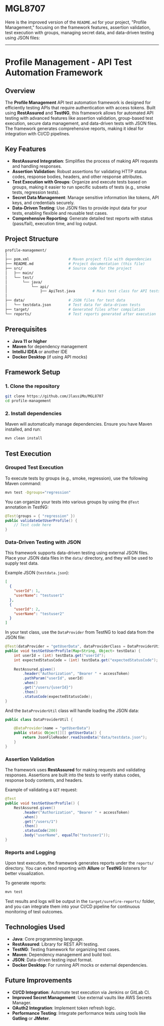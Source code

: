 # MGL8707
Here is the improved version of the `README.md` for your project, "Profile Management," focusing on the framework features, assertion validation, test execution with groups, managing secret data, and data-driven testing using JSON files:

---

# Profile Management - API Test Automation Framework

## Overview

The **Profile Management** API test automation framework is designed for efficiently testing APIs that require authentication with access tokens. Built using **RestAssured** and **TestNG**, this framework allows for automated API testing with advanced features like assertion validation, group-based test execution, secure data management, and data-driven tests with JSON files. The framework generates comprehensive reports, making it ideal for integration with CI/CD pipelines.

## Key Features

- **RestAssured Integration**: Simplifies the process of making API requests and handling responses.
- **Assertion Validation**: Robust assertions for validating HTTP status codes, response bodies, headers, and other response attributes.
- **Test Execution with Groups**: Organize and execute tests based on groups, making it easier to run specific subsets of tests (e.g., smoke tests, regression tests).
- **Secret Data Management**: Manage sensitive information like tokens, API keys, and credentials securely.
- **Data-Driven Testing**: Use JSON files to provide input data for your tests, enabling flexible and reusable test cases.
- **Comprehensive Reporting**: Generate detailed test reports with status (pass/fail), execution time, and log output.

## Project Structure

```bash
profile-management/
│
├── pom.xml                  # Maven project file with dependencies
├── README.md                # Project documentation (this file)
├── src/                     # Source code for the project
│   ├── main/
│   └── test/
│       └── java/
│           └── api/
│               ├── ApiTest.java        # Main test class for API tests
│       
├── data/                    # JSON files for test data
│   └── testdata.json        # Test data for data-driven tests
├── target/                  # Generated files after compilation
└── reports/                 # Test reports generated after execution
```

## Prerequisites

- **Java 11 or higher**
- **Maven** for dependency management
- **IntelliJ IDEA** or another IDE
- **Docker Desktop** (if using API mocks)

## Framework Setup

### 1. Clone the repository

```bash
git clone https://github.com/JlassiMo/MGL8707
cd profile-management
```

### 2. Install dependencies

Maven will automatically manage dependencies. Ensure you have Maven installed, and run:

```bash
mvn clean install
```

## Test Execution

### Grouped Test Execution

To execute tests by groups (e.g., smoke, regression), use the following Maven command:

```bash
mvn test -Dgroups="regression"
```

You can organize your tests into various groups by using the `@Test` annotation in TestNG:

```java
@Test(groups = { "regression" })
public validateGetUserProfile() {
    // Test code here
}
```

### Data-Driven Testing with JSON

This framework supports data-driven testing using external JSON files. Place your JSON data files in the `data/` directory, and they will be used to supply test data.

Example JSON (`testdata.json`):

```json
[
  {
    "userId": 1,
    "userName": "testuser1"
  },
  {
    "userId": 2,
    "userName": "testuser2"
  }
]
```

In your test class, use the `DataProvider` from TestNG to load data from the JSON file:

```java
@Test(dataProvider = "getUserData", dataProviderClass = DataProviderUtil.class)
public void testGetUserProfile(Map<String, Object> testData) {
    int userId = (int) testData.get("userId");
    int expectedStatusCode = (int) testData.get("expectedStatusCode");
    
    RestAssured.given()
        .header("Authorization", "Bearer " + accessToken)
        .pathParam("userId", userId)
        .when()
        .get("/users/{userId}")
        .then()
        .statusCode(expectedStatusCode);
}
```

And the `DataProviderUtil` class will handle loading the JSON data:

```java
public class DataProviderUtil {

    @DataProvider(name = "getUserData")
    public static Object[][] getUserData() {
        return JsonFileReader.readJsonData("data/testdata.json");
    }
}
```

### Assertion Validation

The framework uses **RestAssured** for making requests and validating responses. Assertions are built into the tests to verify status codes, response body contents, and headers.

Example of validating a `GET` request:

```java
@Test
public void testGetUserProfile() {
    RestAssured.given()
        .header("Authorization", "Bearer " + accessToken)
        .when()
        .get("/users/1")
        .then()
        .statusCode(200)
        .body("userName", equalTo("testuser1"));
}
```

### Reports and Logging

Upon test execution, the framework generates reports under the `reports/` directory. You can extend reporting with **Allure** or **TestNG** listeners for better visualization.

To generate reports:

```bash
mvn test
```

Test results and logs will be output in the `target/surefire-reports/` folder, and you can integrate them into your CI/CD pipeline for continuous monitoring of test outcomes.

## Technologies Used

- **Java**: Core programming language.
- **RestAssured**: Library for REST API testing.
- **TestNG**: Testing framework for organizing test cases.
- **Maven**: Dependency management and build tool.
- **JSON**: Data-driven testing input format.
- **Docker Desktop**: For running API mocks or external dependencies.

## Future Improvements

- **CI/CD Integration**: Automate test execution via Jenkins or GitLab CI.
- **Improved Secret Management**: Use external vaults like AWS Secrets Manager.
- **OAuth2 Integration**: Implement token refresh logic.
- **Performance Testing**: Integrate performance tests using tools like **Gatling** or **JMeter**.
